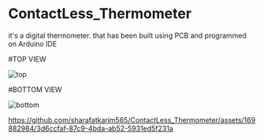 # ContactLess_Thermometer
it's a digital thermometer. that has been built using PCB and programmed on Arduino IDE

#TOP VIEW 

![top](https://github.com/sharafatkarim565/ContactLess_Thermometer/assets/169882984/fa95a159-d519-4d1e-a554-d4f36050e907)


#BOTTOM VIEW

![bottom](https://github.com/sharafatkarim565/ContactLess_Thermometer/assets/169882984/e35c27ce-fabc-4e10-afbe-08637ca5fc5a)




https://github.com/sharafatkarim565/ContactLess_Thermometer/assets/169882984/3d6ccfaf-87c9-4bda-ab52-5931ed5f231a

